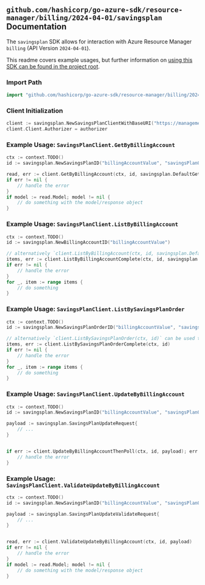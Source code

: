 
## `github.com/hashicorp/go-azure-sdk/resource-manager/billing/2024-04-01/savingsplan` Documentation

The `savingsplan` SDK allows for interaction with Azure Resource Manager `billing` (API Version `2024-04-01`).

This readme covers example usages, but further information on [using this SDK can be found in the project root](https://github.com/hashicorp/go-azure-sdk/tree/main/docs).

### Import Path

```go
import "github.com/hashicorp/go-azure-sdk/resource-manager/billing/2024-04-01/savingsplan"
```


### Client Initialization

```go
client := savingsplan.NewSavingsPlanClientWithBaseURI("https://management.azure.com")
client.Client.Authorizer = authorizer
```


### Example Usage: `SavingsPlanClient.GetByBillingAccount`

```go
ctx := context.TODO()
id := savingsplan.NewSavingsPlanID("billingAccountValue", "savingsPlanOrderIdValue", "savingsPlanIdValue")

read, err := client.GetByBillingAccount(ctx, id, savingsplan.DefaultGetByBillingAccountOperationOptions())
if err != nil {
	// handle the error
}
if model := read.Model; model != nil {
	// do something with the model/response object
}
```


### Example Usage: `SavingsPlanClient.ListByBillingAccount`

```go
ctx := context.TODO()
id := savingsplan.NewBillingAccountID("billingAccountValue")

// alternatively `client.ListByBillingAccount(ctx, id, savingsplan.DefaultListByBillingAccountOperationOptions())` can be used to do batched pagination
items, err := client.ListByBillingAccountComplete(ctx, id, savingsplan.DefaultListByBillingAccountOperationOptions())
if err != nil {
	// handle the error
}
for _, item := range items {
	// do something
}
```


### Example Usage: `SavingsPlanClient.ListBySavingsPlanOrder`

```go
ctx := context.TODO()
id := savingsplan.NewSavingsPlanOrderID("billingAccountValue", "savingsPlanOrderIdValue")

// alternatively `client.ListBySavingsPlanOrder(ctx, id)` can be used to do batched pagination
items, err := client.ListBySavingsPlanOrderComplete(ctx, id)
if err != nil {
	// handle the error
}
for _, item := range items {
	// do something
}
```


### Example Usage: `SavingsPlanClient.UpdateByBillingAccount`

```go
ctx := context.TODO()
id := savingsplan.NewSavingsPlanID("billingAccountValue", "savingsPlanOrderIdValue", "savingsPlanIdValue")

payload := savingsplan.SavingsPlanUpdateRequest{
	// ...
}


if err := client.UpdateByBillingAccountThenPoll(ctx, id, payload); err != nil {
	// handle the error
}
```


### Example Usage: `SavingsPlanClient.ValidateUpdateByBillingAccount`

```go
ctx := context.TODO()
id := savingsplan.NewSavingsPlanID("billingAccountValue", "savingsPlanOrderIdValue", "savingsPlanIdValue")

payload := savingsplan.SavingsPlanUpdateValidateRequest{
	// ...
}


read, err := client.ValidateUpdateByBillingAccount(ctx, id, payload)
if err != nil {
	// handle the error
}
if model := read.Model; model != nil {
	// do something with the model/response object
}
```
